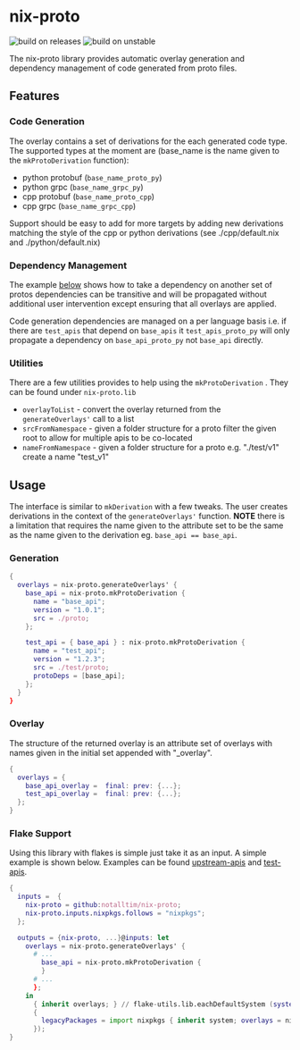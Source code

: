 # nix-proto

![build on releases](https://github.com/notalltim/nix-proto/actions/workflows/build-on-release.yml/badge.svg) ![build on unstable](https://github.com/notalltim/nix-proto/actions/workflows/unstable.yml/badge.svg)

The nix-proto library provides automatic overlay generation and dependency management of code generated from proto files.

## Features

### Code Generation

The overlay contains a set of derivations for the each generated code type. The supported types at the moment are (base_name is the name given to the `mkProtoDerivation` function):

- python protobuf (`base_name_proto_py`)
- python grpc (`base_name_grpc_py`)
- cpp protobuf (`base_name_proto_cpp`)
- cpp grpc (`base_name_grpc_cpp`)

Support should be easy to add for more targets by adding new derivations matching the style of the cpp or python derivations (see ./cpp/default.nix and ./python/default.nix)

### Dependency Management

The example [below](#usage) shows how to take a dependency on another set of protos dependencies can be transitive and will be propagated without additional user intervention except ensuring that all overlays are applied.

Code generation dependencies are managed on a per language basis i.e. if there are `test_apis` that depend on `base_apis` it `test_apis_proto_py` will only propagate a dependency on `base_api_proto_py` not `base_api` directly.

### Utilities

There are a few utilities provides to help using the `mkProtoDerivation` . They can be found under `nix-proto.lib`

- `overlayToList` - convert the overlay returned from the `generateOverlays'` call to a list
- `srcFromNamespace` - given a folder structure for a proto filter the given root to allow for multiple apis to be co-located
- `nameFromNamespace` - given a folder structure for a proto e.g. "./test/v1" create a name "test_v1"

## Usage

The interface is similar to `mkDerivation` with a few tweaks. The user creates derivations in the context of the `generateOverlays'` function.
**NOTE** there is a limitation that requires the name given to the attribute set to be the same as the name given to the derivation eg. `base_api == base_api`.

### Generation

```nix
{
  overlays = nix-proto.generateOverlays' {
    base_api = nix-proto.mkProtoDerivation {
      name = "base_api";
      version = "1.0.1";
      src = ./proto;
    };

    test_api = { base_api } : nix-proto.mkProtoDerivation {
      name = "test_api";
      version = "1.2.3";
      src = ./test/proto;
      protoDeps = [base_api];
    };
  }
}
```

### Overlay

The structure of the returned overlay is an attribute set of overlays with names given in the initial set appended with "_overlay".

``` nix
{
  overlays = {
    base_api_overlay =  final: prev: {...};
    test_api_overlay =  final: prev: {...};
  };
}
```

### Flake Support

Using this library with flakes is simple just take it as an input. A simple example is shown below. Examples can be found  [upstream-apis](https://github.com/notalltim/upstream-apis) and [test-apis](https://github.com/notalltim/test-apis).

```nix
{
  inputs =  {
    nix-proto = github:notalltim/nix-proto;
    nix-proto.inputs.nixpkgs.follows = "nixpkgs";
  };

  outputs = {nix-proto, ...}@inputs: let
    overlays = nix-proto.generateOverlays' {
      # ...
        base_api = nix-proto.mkProtoDerivation {
        }
      # ...
      };
    in
      { inherit overlays; } // flake-utils.lib.eachDefaultSystem (system: rec
      {
        legacyPackages = import nixpkgs { inherit system; overlays = nix-proto.lib.overlayToList overlays; };
      });
}
```
